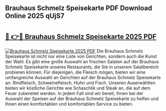 ## Brauhaus Schmelz Speisekarte PDF Download Online 2025 qUjS7

# <h2><a href="http://gceesce.nevu.top/?p=Brauhaus+Schmelz+Speisekarte">🔗 👉🔴 Brauhaus Schmelz Speisekarte 2025 PDF</a></h2>

[![Brauhaus Schmelz Speisekarte 2025 PDF](https://i.imgur.com/dBaPXMq.png)](http://gceesce.nevu.top/?p=Brauhaus+Schmelz+Speisekarte)
Die Brauhaus Schmelz Speisekarte ist nicht nur eine Liste von Gerichten, sondern auch die Kunst der Wahl. Es gibt eine große Auswahl an frischen Salaten auf der Brauhaus Schmelz Speisekarte unseres Restaurants, die Sie in unserem Salatbereich probieren können. Für diejenigen, die Fleisch mögen, bieten wir eine umfangreiche Auswahl an Gerichten auf der Brauhaus Schmelz Speisekarte an: Rindfleisch, Schweinefleisch, Huhn und Fisch. Unseren Auserwählten bieten wir köstliche Gerichte wie Schaschlik und Steak an, die auf dem Feuer zubereitet werden. In jedem Fall sind wir bereit, Ihnen bei der Auswahl der Speisen auf der Brauhaus Schmelz Speisekarte zu helfen und Ihnen einen komfortablen und komfortablen Service zu bieten.
